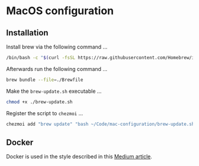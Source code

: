 # MacOS configuration

## Installation

Install brew via the following command ...

```bash
/bin/bash -c "$(curl -fsSL https://raw.githubusercontent.com/Homebrew/install/HEAD/install.sh)"
```

Afterwards run the following command ...

```bash
brew bundle --file=./Brewfile
```

Make the `brew-update.sh` executable ...

```bash
chmod +x ./brew-update.sh
```

Register the script to `chezmoi` ...

```bash
chezmoi add "brew update" "bash ~/Code/mac-configuration/brew-update.sh" --time 10:00
```

## Docker

Docker is used in the style described in this [Medium article](https://medium.com/@damasamirulkarim/how-i-use-docker-without-docker-desktop-on-macos-df251dae3b81).